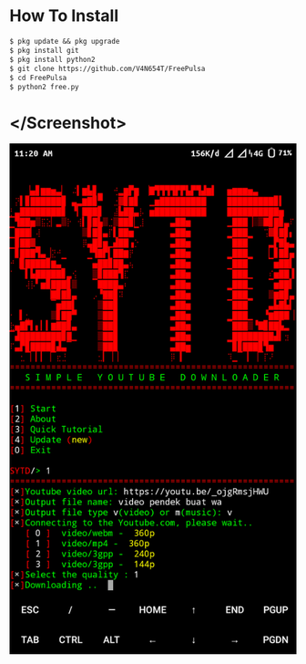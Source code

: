 # How To Install
```
$ pkg update && pkg upgrade
$ pkg install git
$ pkg install python2
$ git clone https://github.com/V4N654T/FreePulsa
$ cd FreePulsa
$ python2 free.py
```
# </Screenshot\>
<img src ='https://github.com/karjok/SYTD/blob/master/Screenshot_2018-12-21-11-20-12-120_com.termux.png'/>
